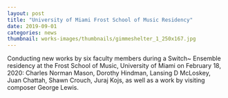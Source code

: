 ```yaml
---
layout: post
title: "University of Miami Frost School of Music Residency"
date: 2019-09-01
categories: news
thumbnail: works-images/thumbnails/gimmeshelter_1_250x167.jpg
---
```


Conducting new works by six faculty members during a Switch~ Ensemble residency at the Frost School of Music, University of Miami on February 18, 2020: Charles Norman Mason, Dorothy Hindman, Lansing D McLoskey, Juan Chattah, Shawn Crouch, Juraj Kojs, as well as a work by visiting composer George Lewis.
